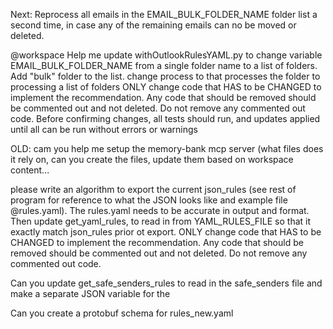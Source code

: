 Next:
Reprocess all emails in the EMAIL_BULK_FOLDER_NAME folder list a second time, in case any of the remaining emails can no be moved or deleted.

@workspace 
Help me update withOutlookRulesYAML.py to change variable EMAIL_BULK_FOLDER_NAME from a single folder name to a list of folders.  
Add "bulk" folder to the list.
change process to that processes the folder to processing a list of folders
ONLY change code that HAS to be CHANGED to implement the recommendation.
Any code that should be removed should be commented out and not deleted.
Do not remove any commented out code.  Before confirming changes, all tests should run, and updates applied until all can be run without errors or warnings


OLD:
cam you help me setup the memory-bank mcp server (what files does it rely on, can you create the files, update them based on workspace content...

please write an algorithm to export the current json_rules (see rest of program for reference
to what the JSON looks like and example file @rules.yaml).
The rules.yaml needs to be accurate in output and format.
Then update get_yaml_rules, to read in from YAML_RULES_FILE so that it exactly match json_rules prior ot export.
ONLY change code that HAS to be CHANGED to implement the recommendation.
Any code that should be removed should be commented out and not deleted.
Do not remove any commented out code.


Can you update get_safe_senders_rules to read in the safe_senders file and make a separate JSON variable for the

Can you create a protobuf schema for rules_new.yaml
